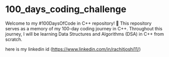 # 100_days_coding_challenge

Welcome to my #100DaysOfCode in C++ repository! 🎉 This repository serves as a memory of my 100-day coding journey in C++. Throughout this journey, I will be learning Data Structures and Algorithms (DSA) in C++ from scratch.

here is my linkedin id (https://www.linkedin.com/in/rachitjoshi11/)
